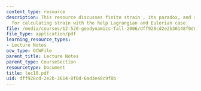 ```yaml
---
content_type: resource
description: This resource discusses finite strain , its paradox, and reference frame
  for calculating strain with the help Lagrangian and Eulerian case.
file: /media/courses/12-520-geodynamics-fall-2006/dff928cd2e2b36148f0d6ad3e48c9f8b_lec10.pdf
file_type: application/pdf
learning_resource_types:
- Lecture Notes
ocw_type: OCWFile
parent_title: Lecture Notes
parent_type: CourseSection
resourcetype: Document
title: lec10.pdf
uid: dff928cd-2e2b-3614-8f0d-6ad3e48c9f8b
---
```

